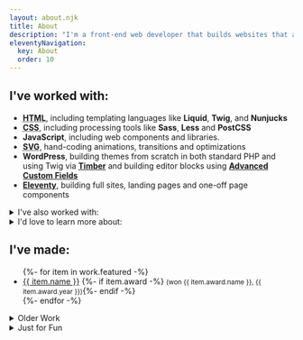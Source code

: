 ```yaml
---
layout: about.njk
title: About
description: "I'm a front-end web developer that builds websites that are fast, functional and beautiful."
eleventyNavigation:
  key: About
  order: 10
---
```


<section id="skills" class="l-stack" aria-label="Skills">

## I've worked with:

- **<abbr title="HTML">HTML</abbr>**, including templating languages like **Liquid**, **Twig**, and **Nunjucks**
- **<abbr title="Cascading Stylesheets">CSS</abbr>**, including processing tools like **Sass**, **Less** and **PostCSS**
- **JavaScript**, including web components and libraries.
- **<abbr title="Scalable Vector Graphics">SVG</abbr>**, hand-coding animations, transitions and optimizations
- **WordPress**, building themes from scratch in both standard PHP and using Twig via **[Timber](https://www.upstatement.com/timber/)** and building editor blocks using **[Advanced Custom Fields](https://advancedcustomfields.com)**
- **[Eleventy](https://11ty.dev)**, building full sites, landing pages and one-off page components

<details class="subsection">
<summary>I've also worked with:</summary>
<div class="l-stack">

### Technologies and Frameworks:

- **Git**, GitHub and BitBucket
- **PHP**, primarily in the context of WordPress theming and templating
- **Node**, primarily in the context of Eleventy
- **jQuery**
- **[Alpine](https://alpinejs.dev/)**
- **[Vue](https://vuejs.org/)**
- **[Svelte](https://svelte.dev/)**
- **Schema.org**, **OpenGraph** and other bits of metadata
- **[GSAP](https://greensock.com/)** framework for web animations
- **<abbr title="Cascading Stylesheets">CSS</abbr> frameworks** like **Bootstrap**, compiled from source and customized to the project whenever possible
- **Regular expressions** and **shell scripting**
- Developer tooling like **npm**, **[Parcel](https://parceljs.org)** and **[gulp](https://gulpjs.com/)**

### <abbr title="Content Management Systems">CMSes</abbr> and Platforms:

- **[Craft CMS](https://www.craftcms.com/)**
- **Shopify**
- **MailChimp**
- **HubSpot**
- **[Pattern Lab](https://patternlab.io/)**, building pattern libraries for design systems
- **[Netlify](https://netlify.com)**
- **Cloudflare**, as a DNS provider/CDN and doing edge <abbr title="search engine optimization">SEO</abbr> optimization via Cloudflare Workers
- **Google Maps' JavaScript <abbr title="application programming interface">API</abbr>**, for searches, geocoding and design customization
- **WP Engine** and **Flywheel**

### Software and Services:

- Image editors like **Photoshop**, **Illustrator**, **Pixelmator Pro** and **Affinity Designer**
- Design tools like **Sketch**, **Figma** and **Adobe XD**
- Accessibility auditing tools like **[axe](https://www.deque.com/axe/)** and **[WAVE](https://wave.webaim.org/)**
- Performance auditing tools like **Google Lighthouse** and **WebPageTest**
- **Google Analytics** and **Google Tag Manager**, implemented as performantly as possible (including via **[Cloudflare Zaraz](https://www.cloudflare.com/products/zaraz/)**)
- **[Screaming Frog](https://www.screamingfrog.co.uk/)**, to audit sites for accessibility, performance and <abbr title="search engine optimization">SEO</abbr> issues
- **[BrowserStack](https://www.browserstack.com/)** and **[LambdaTest](https://www.lambdatest.com/)**, for browser compatibility testing
- **[Litmus](https://litmus.com)** and **[EmailOnAcid](https://emailonacid.com)**, for email client compatibility testing

</div>
</details>

<details class="subsection">
<summary>I'd love to learn more about:</summary>
<div class="l-stack">

- **[Storybook](https://storybook.js.org/)**
- **[Kirby CMS](https://getkirby.com/)**
- **Privacy-minded analytics tools**

</div>
</details>

</section>

<section id="work" class="l-stack" aria-label="Sample Work">

## I've made:

<ul>
{%- for item in work.featured -%}
<li>
<a href="{{ item.url | url }}" target="_blank" rel="noopener noreferrer" aria-label="{{ item.name }} (opens in new window)">{{ item.name }}</a>
{%- if item.award -%} <small>(won {{ item.award.name }}, <time>{{ item.award.year }}</time>)</small>{%- endif -%}
</li>
{%- endfor -%}
</ul>

<details class="subsection | l-stack">

<summary>Older Work</summary>

<ul>
{%- for item in work.old %}
<li>
<a href="{{ item.url | url }}" target="_blank" rel="noopener noreferrer" aria-label="{{ item.name }} (opens in new window)">{{ item.name }}</a>
{%- if item.award -%} <small>(won {{ item.award.name }}, <time>{{ item.award.year }}</time>)</small>{%- endif -%}
</li>
{%- endfor %}
</ul>

<p class="small"><em>Some of these probably aren't up to my modern standard. They also often use Typekit fonts, which do not work on archive.org.</em></p>

</details>

<details class="subsection | l-stack">

<summary>Just for Fun</summary>

<ul>
{%- for item in work.fun -%}
<li>
<a href="{{ item.url | url }}" target="_blank" rel="noopener noreferrer" aria-label="{{ item.name }} (opens in new window)">{{ item.name }}</a>
{%- if item.desc -%} <small>{{ item.desc }}</small>{%- endif -%}
</li>
{%- endfor -%}
</ul>

</details>

</section>
